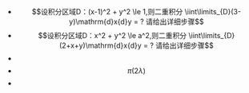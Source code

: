 - $$设积分区域D：(x-1)^2 + y^2 \le 1,则二重积分 \iint\limits_{D}(3-y)\mathrm{d}x{d}y = ? 请给出详细步骤$$
- $$设积分区域D：x^2 + y^2 \le a^2,则二重积分 \iint\limits_{D}(2+x+y)\mathrm{d}x{d}y = ? 请给出详细步骤$$
-
- $$\pi(2\lambda)$$
-